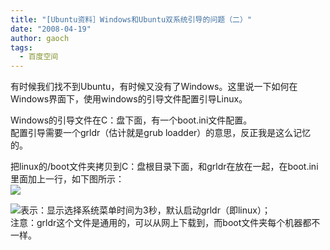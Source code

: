 ```yaml
---
title: "[Ubuntu资料］Windows和Ubuntu双系统引导的问题（二）"
date: "2008-04-19"
author: gaoch
tags:
  - 百度空间
---
```


有时候我们找不到Ubuntu，有时候又没有了Windows。这里说一下如何在Windows界面下，使用windows的引导文件配置引导Linux。  
  
Windows的引导文件在C：盘下面，有一个boot.ini文件配置。  
配置引导需要一个grldr（估计就是grub
loadder）的意思，反正我是这么记忆的。  
  
把linux的/boot文件夹拷贝到C：盘根目录下面，和grldr在放在一起，在boot.ini里面加上一行，如下图所示：  
<img src="http://hiphotos.baidu.com/spring%5Fgao/pic/item/d52627a4055b68e59052ee93.jpg" class="blogimg" />  
  
<img src="http://hiphotos.baidu.com/spring%5Fgao/pic/item/af96e1cd9708ff430eb34564.jpg" class="blogimg" />表示：显示选择系统菜单时间为3秒，默认启动grldr（即linux）；  
注意：grldr这个文件是通用的，可以从网上下载到，而boot文件夹每个机器都不一样。
